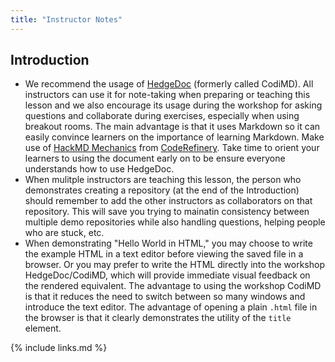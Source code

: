 ```yaml
---
title: "Instructor Notes"
---
```


## Introduction

- We recommend the usage of [HedgeDoc](https://hedgedoc.org) (formerly called CodiMD).
  All instructors can use it for note-taking when preparing or teaching this lesson and we also encourage
  its usage during the workshop for asking questions and collaborate during exercises, especially when using breakout rooms.
  The main advantage is that it uses Markdown so it can easily convince learners on the importance of learning Markdown.
  Make use of [HackMD Mechanics](https://coderefinery.github.io/manuals/hackmd-mechanics/#basic-controls) from [CodeRefinery](https://coderefinery.org/). Take time to orient your learners to using the document early on to be ensure everyone understands how to use HedgeDoc.
- When mulitple instructors are teaching this lesson,
  the person who demonstrates creating a repository
  (at the end of the Introduction) should remember to add the
  other instructors as collaborators on that repository.
  This will save you trying to mainatin consistency between
  multiple demo repositories while also handling questions,
  helping people who are stuck, etc.
- When demonstrating "Hello World in HTML,"
  you may choose to write the example HTML in a text editor
  before viewing the saved file in a browser.
  Or you may prefer to write the HTML directly into the workshop HedgeDoc/CodiMD,
  which will provide immediate visual feedback on the rendered equivalent.
  The advantage to using the workshop CodiMD is that it reduces the
  need to switch between so many windows and introduce the text editor.
  The advantage of opening a plain `.html` file in the browser is that it
  clearly demonstrates the utility of the `title` element.


{% include links.md %}
